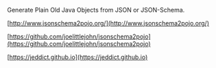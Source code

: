 Generate Plain Old Java Objects from JSON or JSON-Schema.

[http://www.jsonschema2pojo.org/](http://www.jsonschema2pojo.org/)

[https://github.com/joelittlejohn/jsonschema2pojo](https://github.com/joelittlejohn/jsonschema2pojo)

[https://jeddict.github.io](https://jeddict.github.io)